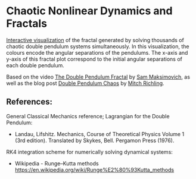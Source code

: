 # Chaotic Nonlinear Dynamics and Fractals

[Interactive visualization](https://marl0ny.github.io/fractals-classical-mechanics) of the fractal generated by solving thousands of chaotic double pendulum systems simultaneously. In this visualization, the colours encode the angular separations of the pendulums. The x-axis and y-axis of this fractal plot correspond to the initial angular separations of each double pendulum.

Based on the video [The Double Pendulum Fractal](https://www.youtube.com/watch?v=n7JK4Ht8k8M") by [Sam Maksimovich](https://github.com/maksimovichsam), as well as the blog post [Double Pendulum Chaos](https://www.mitchr.me/SS/doublePendulum/index.html) by [Mitch Richling](https://github.com/richmit).

## References:

General Classical Mechanics reference; Lagrangian for the Double Pendulum:

 - Landau, Lifshitz. Mechanics, Course of Theoretical Physics Volume 1 (3rd edition). Translated by Skykes, Bell. Pergamon Press (1976).

RK4 integration scheme for numerically solving dynamical systems:

 - Wikipedia - Runge–Kutta methods https://en.wikipedia.org/wiki/Runge%E2%80%93Kutta_methods